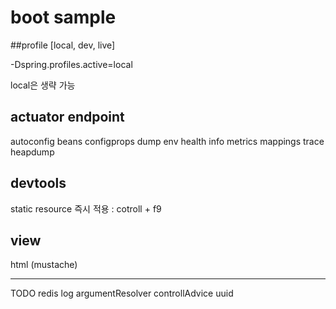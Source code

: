 # boot sample
##profile
[local, dev, live]

-Dspring.profiles.active=local

local은 생략 가능



## actuator endpoint
autoconfig
beans
configprops
dump
env
health
info
metrics
mappings
trace
heapdump


## devtools
static resource 즉시 적용 : cotroll + f9


## view
html (mustache)

----
TODO
redis
log
argumentResolver
controllAdvice
uuid